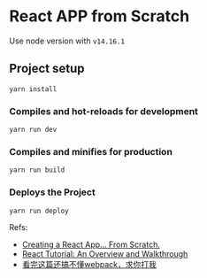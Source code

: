 # React APP from Scratch

Use node version with `v14.16.1`

## Project setup

```
yarn install
```

### Compiles and hot-reloads for development
```
yarn run dev
```

### Compiles and minifies for production

```
yarn run build
```

### Deploys the Project

```
yarn run deploy
```

Refs:

- [Creating a React App… From Scratch.](https://blog.usejournal.com/creating-a-react-app-from-scratch-f3c693b84658)
- [React Tutorial: An Overview and Walkthrough](https://www.taniarascia.com/getting-started-with-react/)
- [看完这篇还搞不懂webpack，求你打我](https://juejin.im/post/6844904030649614349)

